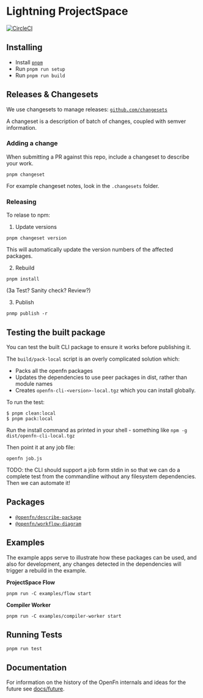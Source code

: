 Lightning ProjectSpace
======================

[![CircleCI](https://dl.circleci.com/status-badge/img/gh/OpenFn/kit/tree/main.svg?style=shield)](https://dl.circleci.com/status-badge/redirect/gh/OpenFn/kit/tree/main)

## Installing

- Install [`pnpm`](https://pnpm.io/installation)
- Run `pnpm run setup`
- Run `pnpm run build`

## Releases & Changesets

We use changesets to manage releases: [`github.com/changesets`](https://github.com/changesets/changesets)

A changeset is a description of batch of changes, coupled with semver information.

### Adding a change

When submitting a PR against this repo, include a changeset to describe your work.

```
pnpm changeset
```

For example changeset notes, look in the `.changesets` folder.

### Releasing

To relase to npm:

1) Update versions
```
pnpm changeset version
```

This will automatically update the version numbers of the affected packages.

2) Rebuild
```
pnpm install
```


(3a Test? Sanity check? Review?) 

3) Publish

```
pnmp publish -r
```

## Testing the built package

You can test the built CLI package to ensure it works before publishing it.

The `build/pack-local` script is an overly complicated solution which:
* Packs all the openfn packages
* Updates the dependencies to use peer packages in dist, rather than module names
* Creates `openfn-cli-<version>-local.tgz` which you can install globally.

To run the test:

```
$ pnpm clean:local
$ pnpm pack:local
```

Run the install command as printed in your shell - something like `npm -g dist/openfn-cli-local.tgz`

Then point it at any job file:

`openfn job.js`

TODO: the CLI should support a job form stdin in so that we can do a complete test from the commandline without any filesystem dependencies. Then we can automate it!

## Packages

- [`@openfn/describe-package`](packages/describe-package)  
- [`@openfn/workflow-diagram`](packages/workflow-diagram)

## Examples

The example apps serve to illustrate how these packages can be used, and also
for development, any changes detected in the dependencies will trigger a rebuild in the example.

**ProjectSpace Flow**

```
pnpm run -C examples/flow start
```

**Compiler Worker**

```
pnpm run -C examples/compiler-worker start
```

## Running Tests

```
pnpm run test
```

## Documentation

For information on the history of the OpenFn internals and ideas for the future
see [docs/future](docs/future).


